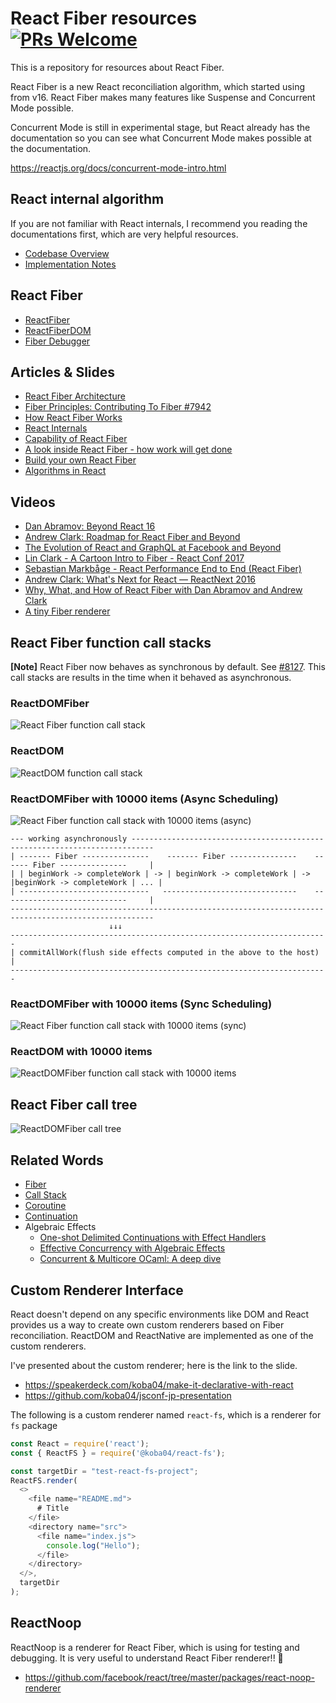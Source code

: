 # React Fiber resources [![PRs Welcome](https://img.shields.io/badge/PRs-welcome-brightgreen.svg)](CONTRIBUTING.md#pull-requests)

This is a repository for resources about React Fiber.

React Fiber is a new React reconciliation algorithm, which started using from v16. React Fiber makes many features like Suspense and Concurrent Mode possible.

Concurrent Mode is still in experimental stage, but React already has the documentation so you can see what Concurrent Mode makes possible at the documentation.

https://reactjs.org/docs/concurrent-mode-intro.html

## React internal algorithm

If you are not familiar with React internals, I recommend you reading the documentations first, which are very helpful resources.

* [Codebase Overview](https://reactjs.org/docs/codebase-overview.html)
* [Implementation Notes](https://reactjs.org/docs/implementation-notes.html)

## React Fiber

* [ReactFiber](https://github.com/facebook/react/tree/master/packages/react-reconciler/src)
* [ReactFiberDOM](https://github.com/facebook/react/blob/master/packages/react-dom/src/client/ReactDOM.js)
* [Fiber Debugger](http://fiber-debugger.surge.sh/)

## Articles & Slides

* [React Fiber Architecture](https://github.com/acdlite/react-fiber-architecture)
* [Fiber Principles: Contributing To Fiber #7942](https://github.com/facebook/react/issues/7942)
* [How React Fiber Works](https://www.facebook.com/groups/2003630259862046/permalink/2054053404819731/)
* [React Internals](https://zackargyle.github.io/react-internals-slides/)
* [Capability of React Fiber](https://speakerdeck.com/koba04/capability-of-react-fiber)
* [A look inside React Fiber - how work will get done](http://makersden.io/blog/look-inside-fiber/)
* [Build your own React Fiber](https://engineering.hexacta.com/didact-fiber-incremental-reconciliation-b2fe028dcaec)
* [Algorithms in React](https://speakerdeck.com/koba04/algorithms-in-react)

## Videos

* [Dan Abramov: Beyond React 16](https://reactjs.org/blog/2018/03/01/sneak-peek-beyond-react-16.html)
* [Andrew Clark: Roadmap for React Fiber and Beyond](https://www.youtube.com/watch?v=QW5TE4vrklU)
* [The Evolution of React and GraphQL at Facebook and Beyond](https://developers.facebook.com/videos/f8-2017/the-evolution-of-react-and-graphql-at-facebook-and-beyond/)
* [Lin Clark - A Cartoon Intro to Fiber - React Conf 2017](https://www.youtube.com/watch?v=ZCuYPiUIONs)
* [Sebastian Markbåge - React Performance End to End (React Fiber)](https://www.youtube.com/watch?v=bvFpe5j9-zQ)
* [Andrew Clark: What's Next for React — ReactNext 2016](https://www.youtube.com/watch?v=aV1271hd9ew)
* [Why, What, and How of React Fiber with Dan Abramov and Andrew Clark](https://www.youtube.com/watch?v=crM1iRVGpGQ)
* [A tiny Fiber renderer](https://www.youtube.com/watch?v=U9zFfIww3Go)

## React Fiber function call stacks

**[Note]** React Fiber now behaves as synchronous by default. See [#8127](https://github.com/facebook/react/pull/8127).
This call stacks are results in the time when it behaved as asynchronous.

### ReactDOMFiber

![React Fiber function call stack](./images/ReactDOMFiber.png)

### ReactDOM

![ReactDOM function call stack](./images/ReactDOM.png)

### ReactDOMFiber with 10000 items (Async Scheduling)

![React Fiber function call stack with 10000 items (async)](./images/ReactDOMFiber-10000-items-async.png)

```
--- working asynchronously ---------------------------------------------------------------------------
| ------- Fiber ---------------    ------- Fiber ---------------    ------ Fiber ---------------     |
| | beginWork -> completeWork | -> | beginWork -> completeWork | -> |beginWork -> completeWork | ... |
| -----------------------------   ------------------------------    ----------------------------     |
------------------------------------------------------------------------------------------------------
                      ↓↓↓
-----------------------------------------------------------------------
| commitAllWork(flush side effects computed in the above to the host) |
-----------------------------------------------------------------------
```

### ReactDOMFiber with 10000 items (Sync Scheduling)

![React Fiber function call stack with 10000 items (sync)](./images/ReactDOMFiber-10000-items-sync.png)

### ReactDOM with 10000 items

![ReactDOMFiber function call stack with 10000 items](./images/ReactDOM-10000-items.png)

## React Fiber call tree

![ReactDOMFiber call tree](./images/ReactDOMFiber-call-tree.png)

## Related Words

* [Fiber](https://en.wikipedia.org/wiki/Fiber_(computer_science))
* [Call Stack](https://en.wikipedia.org/wiki/Call_stack)
* [Coroutine](https://en.wikipedia.org/wiki/Coroutine)
* [Continuation](https://en.wikipedia.org/wiki/Continuation)
* Algebraic Effects
  * [One-shot Delimited Continuations with Effect Handlers](https://esdiscuss.org/topic/one-shot-delimited-continuations-with-effect-handlers)
  * [Effective Concurrency with Algebraic Effects](http://kcsrk.info/ocaml/multicore/2015/05/20/effects-multicore/)
  * [Concurrent & Multicore OCaml: A deep dive](http://kcsrk.info/slides/multicore_fb16.pdf)

## Custom Renderer Interface

React doesn't depend on any specific environments like DOM and React provides us a way to create own custom renderers based on Fiber reconciliation. ReactDOM and ReactNative are implemented as one of the custom renderers.

I've presented about the custom renderer; here is the link to the slide.

* https://speakerdeck.com/koba04/make-it-declarative-with-react
* https://github.com/koba04/jsconf-jp-presentation

The following is a custom renderer named `react-fs`, which is a renderer for `fs` package

```js
const React = require('react');
const { ReactFS } = require('@koba04/react-fs');

const targetDir = "test-react-fs-project";
ReactFS.render(
  <>
    <file name="README.md">
      # Title
    </file>
    <directory name="src">
      <file name="index.js">
        console.log("Hello");
      </file>
    </directory>
  </>,
  targetDir
);
```

## ReactNoop

ReactNoop is a renderer for React Fiber, which is using for testing and debugging.
It is very useful to understand React Fiber renderer!! :eyes:

* https://github.com/facebook/react/tree/master/packages/react-noop-renderer
